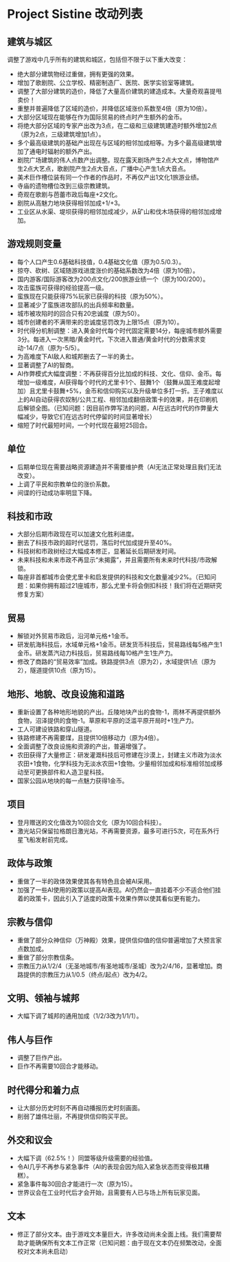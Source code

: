 # Project Sistine 改动列表

## 建筑与城区

调整了游戏中几乎所有的建筑和城区，包括但不限于以下重大改变：

- 绝大部分建筑物经过重做，拥有更强的效果。
- 增加了歌剧院、公立学校、精密制造厂、医院、医学实验室等建筑。
- 调整了大部分建筑的造价，降低了大量高价建筑的建造成本。大量奇观喜提甩卖价！
- 重整并普遍降低了区域的造价，并降低区域涨价系数至4倍（原为10倍）。
- 大部分区域现在能够在作为国际贸易的终点时产生额外的金币。
- 将绝大部分区域的专家产出改为3点，在二级和三级建筑建造时额外增加2点（原为2点，三级建筑增加1点）。
- 多个最高级建筑的基础产出现在与区域的相邻加成相等。为多个最高级建筑增加了通电时辐射的额外产出。
- 剧院广场建筑的伟人点数产出调整。现在露天剧场产生2点大文点，博物馆产生2点大艺点，歌剧院产生2点大音点，广播中心产生1点大音点。
- 美术巨作槽位装有同一个作者的作品时，不再仅产出1文化1旅游业绩。
- 寺庙的遗物槽位改到三级宗教建筑。
- 奇观在歌剧与芭蕾市政后每座+2文化。
- 剧院从高魅力地块获得相邻加成+1/+3。
- 工业区从水渠、堤坝获得的相邻加成减少，从矿山和伐木场获得的相邻加成增加。

## 游戏规则变量

- 每个人口产生0.6基础科技值，0.4基础文化值（原为0.5/0.3）。
- 掠夺、砍树、区域随游戏进度涨价的基础系数改为4倍（原为10倍）。
- 国内游客/国际游客改为200点文化/200旅游业绩一个（原为100/200）。
- 攻击蛮族可获得的经验提高一级。
- 蛮族现在只能获得75%玩家已获得的科技（原为50%）。
- 显著减少了蛮族进攻部队的出兵频率和数量。
- 城市被攻陷时的回合只有20忠诚度（原为50）。
- 城市创建者的不满带来的忠诚度惩罚改为上限15点（原为10）。
- 时代得分机制调整：进入黄金时代每个时代固定需要14分，每座城市额外需要3分。每进入一次黑暗/黄金时代，下次进入普通/黄金时代的分数需求变动-14/7点（原为-5/5）。
- 为高难度下AI敌人和城邦删去了一半的勇士。
- 显著调整了AI的智商。
- AI作弊模式大幅度调整：不再获得百分比加成的科技、文化、信仰、金币。每增加一级难度，AI获得每个时代的尤里卡1个、鼓舞1个（鼓舞从国王难度起增加）且尤里卡鼓舞+5%，金币和信仰购买以及升级单位多打一折。王子难度以上的AI自动获得农奴制/公共工程、相邻加成翻倍政策卡的效果，并在印刷机后解锁全图。（已知问题：因目前作弊写法的问题，AI在远古时代的作弊量大幅减少，导致它们在远古时代停留的时间显著增长）
- 缩短了时代最短时间，一个时代现在最短25回合。

## 单位

- 后期单位现在需要战略资源建造并不需要维护费（AI无法正常处理且我们无法改变）。
- 上调了平民和宗教单位的涨价系数。
- 间谍的行动成功率明显下降。

## 科技和市政

- 大部分后期市政现在可以加速文化胜利进度。
- 删去了科技市政的超时代惩罚，落后时代加成提升至40%。
- 科技树和市政树经过大幅成本修正，显著延长后期研发时间。
- 未来科技和未来市政不再显示“未揭露”，并且需要所有未来时代科技/市政解锁。
- 每座非首都城市会使尤里卡和启发提供的科技和文化数量减少2%。（已知问题：如果你拥有超过21座城市，那么尤里卡将会倒扣科技！我们将在近期研究修复方案）

## 贸易

- 解锁对外贸易市政后，沿河单元格+1金币。
- 研发航海科技后，水域单元格+1金币。研发货币科技后，贸易路线每5格产生1金币。研发蒸汽动力科技后，贸易路线每10格产生1生产力。
- 修改了商路的“贸易效率”加成。铁路提供3点（原为2），水域提供1点（原为2），隧道提供10点（原为15）。

## 地形、地貌、改良设施和道路

- 重新设置了各种地形地貌的产出。丘陵地块产出的食物-1，雨林不再提供额外食物，沼泽提供的食物-1。草原和平原的泛滥平原开局时+1生产力。
- 工人可建设铁路和穿山隧道。
- 铁路修建不再需要煤，且提供10倍移动力（原为4倍）。
- 全面调整了改良设施和资源的产出，普遍增强了。
- 农田获得了大量修正：研发灌溉科技后可修建在沙漠上，封建主义市政为淡水农田+1食物，化学科技为无淡水农田+1食物。少量相邻加成和标准相邻加成移动至可更换部件和人造卫星科技。
- 国家公园从地块的每一点魅力获得1金币。

## 项目

- 登月赠送的文化值改为10回合文化（原为10回合科技）。
- 激光站只保留拉格朗日激光站，不再需要资源，最多可进行5次，可在系外行星飞船发射前完成。

## 政体与政策

- 重做了一半的政体效果使其各有特色且会被AI采用。
- 加强了一些AI使用的政策以提高AI表现。AI仍然会一直挂着不少不适合他们挂着的政策卡，因此引入了适度的政策卡效果作弊以使其看似更有能力。

## 宗教与信仰

- 重做了部分众神信仰（万神殿）效果，提供信仰值的信仰普遍增加了大预言家点数加成。
- 重做了部分宗教信条。
- 宗教压力从1/2/4（无圣地城市/有圣地城市/圣城）改为2/4/16，显著增加。商路提供的宗教压力从1/0.5（终点/起点）改为4/2。

## 文明、领袖与城邦

- 大幅下调了城邦的通用加成（1/2/3改为1/1/1）。

## 伟人与巨作

- 调整了巨作产出。
- 巨作不再需要10回合才能移动。

## 时代得分和着力点

- 让大部分历史时刻不再自动播报历史时刻画面。
- 削弱了雄伟壮丽，不再提供信仰购买平民。

## 外交和议会

- 大幅下调（62.5%！）同盟等级升级需要的经验值。
- 令AI几乎不再参与紧急事件（AI的表现会因为陷入紧急状态而变得极其糟糕）。
- 紧急事件每30回合才能进行一次（原为15）。
- 世界议会在工业时代后才会开始，且需要有人已与场上所有玩家见面。

## 文本

- 修正了部分文本。由于游戏文本量巨大，许多改动尚未全面上线。我们需要帮助才能确保所有文本工作正常（已知问题：由于现在文本仍在频繁改动，全面校对文本尚未启动）

